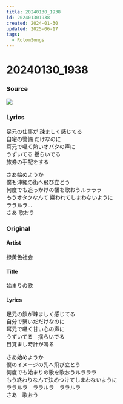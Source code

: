 ```yaml
---
title: 20240130_1938
id: 202401301938
created: 2024-01-30
updated: 2025-06-17
tags:
  - RotomSongs
---
```

# 20240130_1938

### Source

![](https://x.com/Starlystrongest/status/1752280152502063315)

### Lyrics

足元の仕事が 疎ましく感じてる  
自宅の警備 だけなのに  
耳元で囁く熱いオバタの声に  
うずいてる 揺らいでる  
旅券の手配をする  

さあ始めようか  
僕も沖縄の街へ飛び立とう  
何度でも追っかけの幡を歌おうルラララ  
もうオタクなんて 嫌われてしまわないように  
ララルラ…  
さあ 歌おう  

### Original

#### Artist

緑黄色社会

#### Title

始まりの歌

#### Lyrics

足元の鎖が疎ましく感じてる  
自分で繋いだだけなのに  
耳元で囁く甘い心の声に  
うずいてる　揺らいでる  
目覚まし時計が鳴る  
  
さあ始めようか  
僕のイメージの先へ飛び立とう  
何度でも始まりの歌を歌おうルラララ  
もう終わりなんて決めつけてしまわないように  
ララルラ　ララルラ　ララルラ  
さあ　歌おう  
